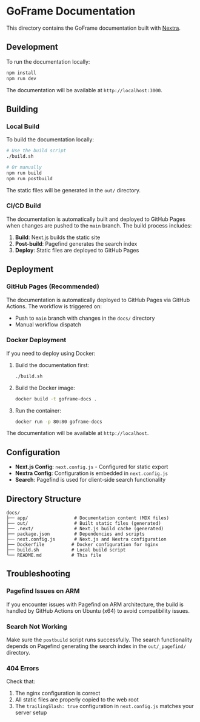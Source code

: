 # GoFrame Documentation

This directory contains the GoFrame documentation built with [Nextra](https://nextra.site/).

## Development

To run the documentation locally:

```bash
npm install
npm run dev
```

The documentation will be available at `http://localhost:3000`.

## Building

### Local Build

To build the documentation locally:

```bash
# Use the build script
./build.sh

# Or manually
npm run build
npm run postbuild
```

The static files will be generated in the `out/` directory.

### CI/CD Build

The documentation is automatically built and deployed to GitHub Pages when changes are pushed to the `main` branch. The build process includes:

1. **Build**: Next.js builds the static site
2. **Post-build**: Pagefind generates the search index
3. **Deploy**: Static files are deployed to GitHub Pages

## Deployment

### GitHub Pages (Recommended)

The documentation is automatically deployed to GitHub Pages via GitHub Actions. The workflow is triggered on:

- Push to `main` branch with changes in the `docs/` directory
- Manual workflow dispatch

### Docker Deployment

If you need to deploy using Docker:

1. Build the documentation first:
   ```bash
   ./build.sh
   ```

2. Build the Docker image:
   ```bash
   docker build -t goframe-docs .
   ```

3. Run the container:
   ```bash
   docker run -p 80:80 goframe-docs
   ```

The documentation will be available at `http://localhost`.

## Configuration

- **Next.js Config**: `next.config.js` - Configured for static export
- **Nextra Config**: Configuration is embedded in `next.config.js`
- **Search**: Pagefind is used for client-side search functionality

## Directory Structure

```
docs/
├── app/                 # Documentation content (MDX files)
├── out/                 # Built static files (generated)
├── .next/               # Next.js build cache (generated)
├── package.json         # Dependencies and scripts
├── next.config.js       # Next.js and Nextra configuration
├── Dockerfile          # Docker configuration for nginx
├── build.sh            # Local build script
└── README.md           # This file
```

## Troubleshooting

### Pagefind Issues on ARM

If you encounter issues with Pagefind on ARM architecture, the build is handled by GitHub Actions on Ubuntu (x64) to avoid compatibility issues.

### Search Not Working

Make sure the `postbuild` script runs successfully. The search functionality depends on Pagefind generating the search index in the `out/_pagefind/` directory.

### 404 Errors

Check that:
1. The nginx configuration is correct
2. All static files are properly copied to the web root
3. The `trailingSlash: true` configuration in `next.config.js` matches your server setup